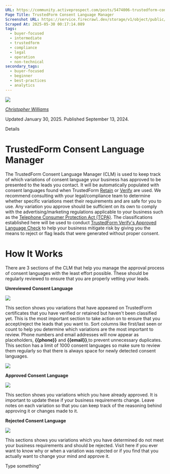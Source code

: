 ```yaml
---
URL: https://community.activeprospect.com/posts/5474006-trustedform-consent-language-manager
Page Title: TrustedForm Consent Language Manager
Screenshot URL: https://service.firecrawl.dev/storage/v1/object/public/media/screenshot-40a02f29-4a26-4f60-a316-738727cc3f52.png
Scraped At: 2025-05-30 00:17:14.089
tags:
  - buyer-focused
  - intermediate
  - trustedform
  - compliance
  - legal
  - operation
  - non-technical
secondary_tags:
  - buyer-focused
  - beginner
  - best-practices
  - analytics
---
```


[![](https://content2.bloomfire.com/avatars/users/1405246/thumb/thumbnail.png?f=1620827893&Expires=1748567803&Signature=Bt55HN25XZWO9V-U7WUPhmEAWKl6ey-56RDeLlb5aW0taM-a6yREOlodfDgy5N9n3YFiaOy9qSm2dywLlFhfJJw3NzWsWBVvE0osc5a5JVIawonzZpiq-699IUzBDZ-h1eP7wQ4ioLOR3PlAFh5PMiaTLSOHLrykFMWhulUyiOc8Ju8i4W9oGRsr2UFJqHboz26PITyX6dpUQaubvfce4M0q1VWwNkuGoFZPG6NavRF~QzTR3EsT57RxXm2WZYNnpqVi8YgQhsBrRiIwd8Zk9iAolxRyzd6HWo4Ff0x-G7jggvoUNCjmFESNHU~htfBis1nYMthootdrR9RxUYbUug__&Key-Pair-Id=APKAIDFCFZ2UHE5LPIUA)](https://community.activeprospect.com/memberships/7846678-christopher-williams)

[_Christopher Williams_](https://community.activeprospect.com/memberships/7846678-christopher-williams)

Updated January 30, 2025. Published September 13, 2024.

Details

# TrustedForm Consent Language Manager

The TrustedForm Consent Language Manager (CLM) is used to keep track of which variations of consent language your business has approved to be presented to the leads you contact. It will be automatically populated with consent languages found when TrustedForm [Retain](https://activeprospect.com/trustedform/retain) or [Verify](https://activeprospect.com/trustedform/verify) are used. We recommend consulting with your legal/compliance team to determine whether specific variations meet their requirements and are safe for you to use. Any variation you approve should be sufficient on its own to comply with the advertising/marketing regulations applicable to your business such as the [Telephone Consumer Protection Act (TCPA)](https://en.wikipedia.org/wiki/Telephone_Consumer_Protection_Act_of_1991). The classifications established here will be used to conduct [TrustedForm Verify's Approved Language Check](https://community.activeprospect.com/posts/5474009-trustedform-verify-approved-language-check) to help your business mitigate risk by giving you the means to reject or flag leads that were generated without proper consent.

# How It Works

There are 3 sections of the CLM that help you manage the approval process of consent languages with the least effort possible. These should be regularly reviewed to ensure that you are properly vetting your leads.

**Unreviewed Consent Language**

![](https://content3.bloomfire.com/thumbnails/contents/004/484/802/original.png?f=1726268273&Expires=1748567822&Signature=kINFrJ~n4ADCfqSDVcJV1lMGRq05kWvupKm4O354tLMVUeWXNSMqAoVk0OJZKj-YlOF6oRRU4Vbm-RERnN5Re2QaJEfL2E4ySETV0uVZktvMFMFjwKnTsx6~oGVkTCgriQXUu7t6bjG9fG~ciflIwtOsr6ByQCPRLii4yHTEzZ5WKB8jSZYVoDuHVfFP3OfuZlweb1GlPEq38VzC4WojXo9t3r86iLJjR0~1eXzglFo9O36mgwN612ZlGNwdkpgsAmlE6V-FeBJqymFWhfW7ZYm-h0DISSQX9uJHfa2yKEcGhkkl0A0OuIykVOGjcT5adpNtW2~y4nK~SP2nTIKsvQ__&Key-Pair-Id=APKAIDFCFZ2UHE5LPIUA)

This section shows you variations that have appeared on TrustedForm certificates that you have verified or retained but haven't been classified yet. This is the most important section to take action on to ensure that you accept/reject the leads that you want to. Sort columns like first/last seen or count to help you determine which variations are the most important to review. Phone numbers and email addresses will now appear as placeholders, **{{phone}}** and **{{email}}**,to prevent unnecessary duplicates. This section has a limit of 1000 consent languages so make sure to review them regularly so that there is always space for newly detected consent languages.

![](https://content2.bloomfire.com/thumbnails/contents/004/791/836/original.png?f=1738257465&Expires=1748567822&Signature=BQCCG00XRXKTIyzLDTp0CWlLmCcrvyznU1jj6TVNdJU2h5WX0hS1KLdSgORbd7Gvw9Xw0OP2OW-Lvk~8QYjDt426IXtJSlZWgnQZj6tfMkPXDwqgWHTz6w2PHTRcDr9D2T5sHywirbLVdq6eKch4JNi2xfoMSzhSg~JfspkZetEdk0n~tK4DfoVgncra94pF6IyA66n5igSKmyqweqLRh-ymbPeIoiDxSPASKWkTdWHrSZdfyQqo4htz9D8I4lb6fxBj14OWdDrMlyOlw~gVkBtmmyO7Wn8T12DmoGDco8dHKKEXrZOFG7mRUIM8KzXsk19AYY0IXZFbnz14Y--Rew__&Key-Pair-Id=APKAIDFCFZ2UHE5LPIUA)

**Approved Consent Language**

![](https://content3.bloomfire.com/thumbnails/contents/004/484/805/original.png?f=1726268767&Expires=1748567822&Signature=urdETvtg8biWgvqbd0ne2s8cazXlfKMJWhAZL7aZR5kLLD1il9d92DUlqGG3wLSxxf3JD7V21UgiJ7RQ6WABTqpQavLLHohggQzTaCWZG6R5npKYsnXNLKC6DK9uo2RuQ6JoEesSijxZrVXNEtCCDMNzgHG4MFpSqJ4TxLf6E87dpC~bujWKk1uIokFiQNjytsmhjonShgMwwfL8z21QqCvr3iMiGZPySbEzh~XTb~Lf7e~LGjbGF3m~JbCEBOXtPgBodnKLWuSqmKC~~VYuaMRm~IgFJMXa7nkpgisHp1GilNhMww--WpkcMuTaABFTqMdg59a0Hxb5ByxBwLMIPQ__&Key-Pair-Id=APKAIDFCFZ2UHE5LPIUA)

This section shows you variations which you have already approved. It is important to update these if your business requirements change. Leave notes on each variation so that you can keep track of the reasoning behind approving it or changes made to it.

**Rejected Consent Language**

![](https://content1.bloomfire.com/thumbnails/contents/004/484/806/original.png?f=1726269376&Expires=1748567822&Signature=s0tggy2tJbNrqtlOJYBK0PSdutY3xtX3akVPc-UDTArSR-ooLyoE6z4-YpHS7g87mxq9~Pj0rfx3pzK-yZRw1vkIKTNS8nJz08ene3lOkAxr4gdd925pPlYLHq36YnF0kxhMKFgp4hpSV9uwIEjrjkxSiWfC8VfEzM-pJWot8071nJ3CKDdz6XVIp8oz9JIRhDOIMEF0Eqc-yu6JWFoobjZceTUFGw9DV2RRK5n~6b6ERbT~fVhxw1NsqrNQQq-2ej008jVQzKmoPo5SpPV43D4lgmSsKiDGNsnENMeGa7SRS8AoKM5G60boOKvgNPS3OUNOgGlQTCugg0Z~I6Y1gA__&Key-Pair-Id=APKAIDFCFZ2UHE5LPIUA)

This sections shows you variations which you have determined do not meet your business requirements and should be rejected. Visit here if you ever want to know why or when a variation was rejected or if you find that you actually want to change your mind and approve it.

Type something"

